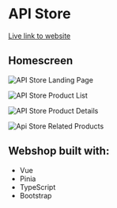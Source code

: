 # API Store
[Live link to website]([http://jhellberg.com/portfolio/api-store/dist/index.html])

## Homescreen
![API Store Landing Page](http://jhellberg.com/images/api-store-screenshot-1.png "API Store Landing Page")

![API Store Product List](http://jhellberg.com/images/api-store-screenshot-2.png "API Store Product List")

![API Store Product Details](http://jhellberg.com/images/api-store-screenshot-3.png "API Store Product Details")

![Api Store Related Products](http://jhellberg.com/images/api-store-screenshot-4.png "Api Store Related Products")

## Webshop built with:
- Vue
- Pinia
- TypeScript
- Bootstrap
